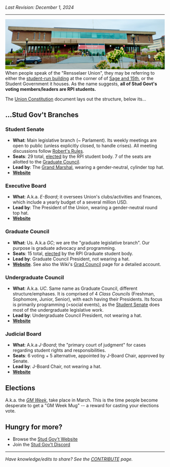 _Last Revision: December 1, 2024_

---


![IMG_20230824_114320_380_mod02](../_assets/Union%20-%20building%20photo.jpeg)
When people speak of the "Rensselaer Union", they may be referring to either the [student-run building](The%20Union.md) at the corner of of [Sage and 15th](https://www.google.com/maps/place/Rensselaer+Union/@42.7299076,-73.679241,17z/data=!3m1!4b1!4m6!3m5!1s0x89de0f9ff3c17227:0xd5d808a8e2c02a72!8m2!3d42.7299076!4d-73.6766661!16s%2Fg%2F11r922zdp?entry=ttu&g_ep=EgoyMDI0MDkyNS4wIKXMDSoASAFQAw%3D%3D), or the Student Government it houses. As the name suggests, **all of Stud Govt's voting members/leaders are RPI students.**

The [Union Constitution](https://rpi.app.box.com/v/rpisg/file/1689369858823) document lays out the structure, below its...

## ...Stud Gov't Branches

### Student Senate
- **What**: Main legislative branch (~ Parlament). Its weekly meetings are open to public (unless explicitly closed, to handle crises). All meeting discussions follow [Robert's Rules](https://en.wikipedia.org/wiki/Robert's_Rules_of_Order). 
- **Seats**: 29 total, [elected](Stud%20Gov't%20101.md#Elections) by the RPI student body. 7 of the seats are allotted to the [Graduate Council](Graduate%20Council/GC%20Overview.md). 
- **Lead by**: The [Grand Marshal](https://en.wikipedia.org/wiki/Grand_Marshal_(RPI)), wearing a gender-neutral, cylinder top hat.
- [**Website**](https://sites.google.com/view/rpistugov/student-senate)

### Executive Board
- **What**: A.k.a. _E-Board_; it oversees Union's clubs/activities and finances, which include a yearly budget of a several million USD.
- **Lead by**: The President of the Union, wearing a gender-neutral round top hat.
- [**Website**](https://sites.google.com/view/rpistugov/executive-board) 

### Graduate Council
- **What**: Us. A.k.a _GC_; we are the "graduate legislative branch". Our purpose is graduate advocacy and programming. 
- **Seats**: 15 total, [elected](Stud%20Gov't%20101.md#Elections) by the RPI Graduate student body.
- **Lead by**: Graduate Council President, not wearing a hat.
- [**Website**](https://sites.google.com/view/rpistugov/graduate-council). See also the Wiki's [Grad Council](Graduate%20Council/GC%20Overview.md) page for a detailed account.

### Undergraduate Council
- **What**: A.k.a. _UC_. Same name as Graduate Council, different structure/emphases. It is comprised of 4 _Class Councils_ (Freshman, Sophomore, Junior, Senior), with each having their Presidents. Its focus is primarily programming (=social events), as the [Student Senate](Stud%20Gov't%20101.md#Student%20Senate) does most of the undergraduate legislative work.
- **Lead by**: Undergraduate Council President, not wearing a hat.
- [**Website**](https://sites.google.com/view/rpistugov/undergraduate-council)

### Judicial Board
- **What**: A.k.a _J-Board_; the "primary court of judgment" for cases regarding student rights and responsibilities.
- **Seats**: 6 voting + 5 alternative, appointed by J-Board Chair, approved by Senate.
- **Lead by**: J-Board Chair, not wearing a hat.
- [**Website**](https://sites.google.com/view/rpistugov/judicial-board)

## Elections
A.k.a. the [_GM Week_](https://en.wikipedia.org/wiki/Grand_Marshal_(RPI)#GM_Week_celebrations), take place in March. This is the time people become desperate to get a "GM Week Mug" -- a reward for casting your elections vote. 

## Hungry for more?
- Browse the [Stud Gov't Website](https://sites.google.com/view/rpistugov/home)
- Join the [Stud Gov't Discord](https://discord.com/invite/zRPH2JMF6n)


---
_Have knowledge/edits to share? See the [CONTRIBUTE](../../CONTRIBUTE.md) page._